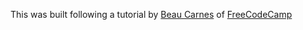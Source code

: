 This was built following a tutorial by [Beau Carnes](https://www.youtube.com/watch?v=PM0_Er3SvFQ&feature=youtu.be) of [FreeCodeCamp](https://www.freecodecamp.org/)
